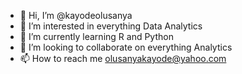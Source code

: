 - 👋 Hi, I’m @kayodeolusanya
- 👀 I’m interested in everything Data Analytics 
- 🌱 I’m currently learning R and Python
- 💞️ I’m looking to collaborate on everything Analytics
- 📫 How to reach me olusanyakayode@yahoo.com 

<!---
kayodeolusanya/kayodeolusanya is a ✨ special ✨ repository because its `README.md` (this file) appears on your GitHub profile.
You can click the Preview link to take a look at your changes.
--->
